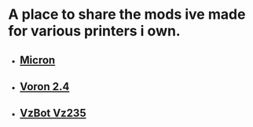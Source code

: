# A place to share the mods ive made for various printers i own.

- ## [Micron](https://github.com/AndyABG/3D-Printer-Mods/tree/main/Printers%20for%20Ants/Micron)
- ## [Voron 2.4](https://github.com/AndyABG/3D-Printer-Mods/tree/main/Voron/v2.4)
- ## [VzBot Vz235](https://github.com/AndyABG/3D-Printer-Mods/tree/main/VzBot/VZ235)